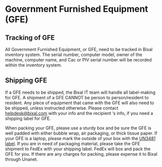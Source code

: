 # Government Furnished Equipment (GFE)
## Tracking of GFE
All Government Furnished Equipment, or GFE, need to be tracked in Bixal inventory system. The serial number, computer model, owner of the machine, computer name, and Cac or PIV serial number will be recorded within the inventory system.  

## Shipping GFE
If a GFE needs to be shipped, the Bixal IT team will handle all label-making for GFE. A shipment of a GFE CANNOT be person to person/resident to resident. Any piece of equipment that came with the GFE will also need to be shipped, unless instructed otherwise. Please contact helpdesk@bixal.com with your info and the recipient ‘s info, if you need a shipping label for GFE.   

When packing your GFE, please use a sturdy box and be sure the GFE is well padded with either bubble wrap, air packaging, or thick tissue paper. If your GFE is a laptop, please mark the outside of your box with the [UN3481 label](https://support.biofourmis.com/hc/en-us/articles/360001751614-Shipping-Documents). If you are in need of packaging material, please take the GFE shipment to FedEx with your shipping label. FedEx will box and pack the GFE for you. If there are any charges for packing, please expense it to Bixal through Unanet. 
